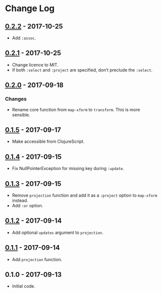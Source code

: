 # Change Log

## [0.2.2] - 2017-10-25
- Add `:assoc`.

## [0.2.1] - 2017-10-25
- Change licence to MIT.
- If both `:select` and `:project` are specified, don't preclude the
  `:select`.

## [0.2.0] - 2017-09-18
### Changes
- Rename core function from `map-xform` to `transform`.  This is more
  sensible.

## [0.1.5] - 2017-09-17
- Make accessible from ClojureScript.

## [0.1.4] - 2017-09-15
- Fix NullPointerException for missing key during `:update`.

## [0.1.3] - 2017-09-15
- Remove `projection` function and add it as a `:project` option to
  `map-xform` instead.
- Add `:or` option.

## [0.1.2] - 2017-09-14
- Add optional `updates` argument to `projection`.

## [0.1.1] - 2017-09-14
- Add `projection` function.

## 0.1.0 - 2017-09-13
- Initial code.

[0.2.2]: https://github.com/chrisjd-uk/mapx/compare/0.2.1...0.2.2
[0.2.1]: https://github.com/chrisjd-uk/mapx/compare/0.2.0...0.2.1
[0.2.0]: https://github.com/chrisjd-uk/mapx/compare/0.1.5...0.2.0
[0.1.5]: https://github.com/chrisjd-uk/mapx/compare/0.1.4...0.1.5
[0.1.4]: https://github.com/chrisjd-uk/mapx/compare/0.1.3...0.1.4
[0.1.3]: https://github.com/chrisjd-uk/mapx/compare/0.1.2...0.1.3
[0.1.2]: https://github.com/chrisjd-uk/mapx/compare/0.1.1...0.1.2
[0.1.1]: https://github.com/chrisjd-uk/mapx/compare/0.1.0...0.1.1
